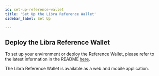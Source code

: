 ```yaml
---
id: set-up-reference-wallet
title: 'Set Up the Libra Reference Wallet'
sidebar_label: Set Up

---
```




## Deploy the Libra Reference Wallet

To set up your environment or deploy the Reference Wallet, please refer to the latest information in the README [here](https://github.com/libra/libra-reference-wallet/tree/master/backend#getting-started).

The Libra Reference Wallet is available as a web and mobile application. 

